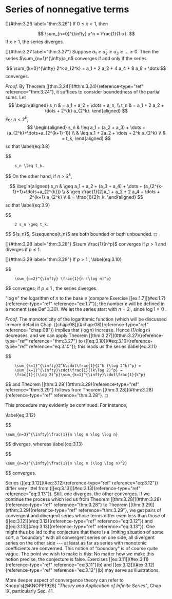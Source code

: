 # Series of nonnegative terms

<!-- ::: thm -->
[]{#thm:3.26 label="thm:3.26"} If $0 \leq x < 1$, then

$$
\sum_{n=0}^{\infty} x^n = \frac{1}{1-x}.
$$
 If $x \geq 1$, the series
diverges.
<!-- ::: -->

<!-- ::: thm -->
[]{#thm:3.27 label="thm:3.27"} Suppose
$a_1 \geq a_2 \geq a_3 \geq \dots \geq 0$. Then the series
$\sum_{n=1}^{\infty}a_n$ converges if and only if the series

$$
\sum_{k=0}^{\infty} 2^k a_{2^k}
        = a_1 + 2 a_2 + 4 a_4 + 8 a_8 + \dots
$$
 converges.
<!-- ::: -->

<!-- ::: proof -->
*Proof.* By Theorem \[\[thm:3.24\]](#thm:3.24){reference-type="ref"
reference="thm:3.24"}, it suffices to consider boundedness of the
partial sums. Let 
$$
\begin{aligned}
        s_n & = a_1 + a_2 + \dots + a_n,             \\
        t_n & = a_1 + 2 a_2 + \dots + 2^{k} a_{2^k}.
    \end{aligned}
$$
 For $n < 2^k$, 
$$
\begin{aligned}
        s_n
         & \leq a_1 + (a_2 + a_3) + \dots + (a_{2^k}+\dots+a_{2^{k+1}-1}) \\
         & \leq a_1 + 2a_2 + \dots + 2^k a_{2^k}                          \\
         & = t_k,
    \end{aligned}
$$
 so that 
\label{eq:3.8}

$$

        s_n \leq t_k.
$$
 On the other hand, if $n > 2^k$,

$$
\begin{aligned}
        s_n
         & \geq a_1 + a_2 + (a_3 + a_4) + \dots + (a_{2^{k-1}+1}+\dots+a_{2^{k}}) \\
         & \geq \frac{1}{2}a_1 + a_2 + 2 a_4 + \dots + 2^{k+1} a_{2^k}            \\
         & = \frac{1}{2}t_k,
    \end{aligned}
$$
 so that 
\label{eq:3.9}

$$

        2 s_n \geq t_k.
$$
 $\{s_n}$, $\sequence{t_n\}$ are both
bounded or both unbounded. ◻
<!-- ::: -->

<!-- ::: thm -->
[]{#thm:3.28 label="thm:3.28"} $\sum \frac{1}{n^p}$ converges if $p>1$
and diverges if $p\leq 1$.
<!-- ::: -->

<!-- ::: thm -->
[]{#thm:3.29 label="thm:3.29"} If $p > 1$ , 
\label{eq:3.10}

$$

        \sum_{n=2}^{\infty} \frac{1}{n (\log n)^p}
$$
 converges; if
$p \leq 1$ , the series diverges.
<!-- ::: -->

"$\log n$" the logarithm of $n$ to the base $e$ (compare Exercise
\[\[ex:1.7\]](#ex:1.7){reference-type="ref" reference="ex:1.7"}); the
number $e$ will be defined in a moment (see Def 3.30). We let the series
start with $n=2$ , since $\log 1 = 0$ .

<!-- ::: proof -->
*Proof.* The monotonicity of the logarithmic function (which will be
discussed in more detail in Chap.
\[\[chap:08\]](#chap:08){reference-type="ref" reference="chap:08"})
implies that ($\log n$) increase. Hence ($1/n \log n$) decreases, and we
can apply Theorem \[\[thm:3.27\]](#thm:3.27){reference-type="ref"
reference="thm:3.27"} to (\[\[eq:3.10\]](#eq:3.10){reference-type="ref"
reference="eq:3.10"}); this leads us the series 
\label{eq:3.11}

$$

        \sum_{k=1}^{\infty}2^k\cdot\frac{1}{2^k (\log 2^k)^p} =
        \sum_{k=1}^{\infty}\cdot\frac{1}{(k\log 2)^p} =
        \frac{1}{(\log 2)^p}\sum_{k=1}^{\infty}\cdot\frac{1}{k^p}
$$
 and
Theorem \[\[thm:3.29\]](#thm:3.29){reference-type="ref"
reference="thm:3.29"} follows from Theorem
\[\[thm:3.28\]](#thm:3.28){reference-type="ref" reference="thm:3.28"}. ◻
<!-- ::: -->

This procedure may evidently be continued. For instance,

\label{eq:3.12}

$$

    \sum_{n=3}^{\infty}\frac{1}{n \log n \log \log n}
$$
 diverges,
whereas 
\label{eq:3.13}

$$

    \sum_{n=3}^{\infty}\frac{1}{n \log n (\log \log n)^2}
$$
 converges.

Series (\[\[eq:3.12\]](#eq:3.12){reference-type="ref"
reference="eq:3.12"}) differ very littel from
(\[\[eq:3.13\]](#eq:3.13){reference-type="ref" reference="eq:3.13"}).
Still, one diverges, the other converges. If we continue the process
which led us from Theorem \[\[thm:3.28\]](#thm:3.28){reference-type="ref"
reference="thm:3.28"} to Theorem
\[\[thm:3.29\]](#thm:3.29){reference-type="ref" reference="thm:3.29"}, we
get pairs of convergent and divergent series whose terms differ even
less than those of (\[\[eq:3.12\]](#eq:3.12){reference-type="ref"
reference="eq:3.12"}) and (\[\[eq:3.13\]](#eq:3.13){reference-type="ref"
reference="eq:3.13"}). One might thus be led to the conjecture that
there is a limiting situation of some sort, a "boundary" with all
convergent series on one side, all divergent series on the other side
--- at least as far as series with monotonic coefficients are converned.
This notion of "boundary" is of course quite vague. The point we wish to
make is this: No matter how we make this notion precise, the conjecture
is false. Exercises \[\[ex:3.11\]](#ex:3.11){reference-type="ref"
reference="ex:3.11"}(b) and \[\[ex:3.12\]](#ex:3.12){reference-type="ref"
reference="ex:3.12"}(b) may serve as illustrations.

More deeper aspect of convergence theory can refer to
Knopp's[@KNOPP1928] *"Theory and Application of Infinite Series"*, Chap
IX, particularly Sec. 41.
